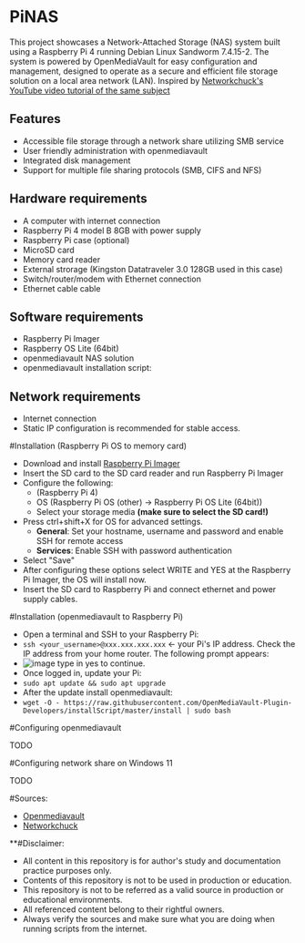 # PiNAS

This project showcases a Network-Attached Storage (NAS) system built using a Raspberry Pi 4 running Debian Linux Sandworm 7.4.15-2. The system is powered by OpenMediaVault for easy configuration and management, designed to operate as a secure and efficient file storage solution on a local area network (LAN). Inspired by <a href ="https://youtu.be/gyMpI8csWis?si=il20hzJr9_SuEvVr">Networkchuck's YouTube video tutorial of the same subject </a>

## Features

* Accessible file storage through a network share utilizing SMB service
* User friendly administration with openmediavault
* Integrated disk management
* Support for multiple file sharing protocols (SMB, CIFS and NFS)

## Hardware requirements

* A computer with internet connection
* Raspberry Pi 4 model B 8GB with power supply
* Raspberry Pi case (optional)
* MicroSD card
* Memory card reader
* External strorage (Kingston Datatraveler 3.0 128GB used in this case)
* Switch/router/modem with Ethernet connection
* Ethernet cable cable

## Software requirements

* Raspberry Pi Imager
* Raspberry OS Lite (64bit)
* openmediavault NAS solution
* openmediavault installation script:

## Network requirements

* Internet connection
* Static IP configuration is recommended for stable access.

#Installation (Raspberry Pi OS to memory card)

* Download and install <a href="https://www.raspberrypi.com/software/">Raspberry Pi Imager<a>
* Insert the SD card to the SD card reader and run Raspberry Pi Imager
* Configure the following:
  *  (Raspberry Pi 4)
  *  OS (Raspberry Pi OS (other) -> Raspberry Pi OS Lite (64bit))
  * Select your storage media **(make sure to select the SD card!)**
* Press ctrl+shift+X for OS for advanced settings.
  * **General**: Set your hostname, username and password and enable SSH for remote access
  * **Services**: Enable SSH with password authentication
* Select "Save"
* After configuring these options select WRITE and YES at the Raspberry Pi Imager, the OS will install now.
* Insert the SD card to Raspberry Pi and connect ethernet and power supply cables.

#Installation (openmediavault to Raspberry Pi)

* Open a terminal and SSH to your Raspberry Pi:
* `ssh <your_username>@xxx.xxx.xxx.xxx` <- your Pi's IP address. Check the IP address from your home router. The following prompt appears:
* ![image](https://github.com/user-attachments/assets/9fa86a1a-32ca-4d89-b0bf-bb4e2e736dc1) type in yes to continue.
* Once logged in, update your Pi:
* `sudo apt update && sudo apt upgrade`
* After the update install openmediavault:
* `wget -O - https://raw.githubusercontent.com/OpenMediaVault-Plugin-Developers/installScript/master/install | sudo bash`

#Configuring openmediavault

TODO

#Configuring network share on Windows 11

TODO


#Sources:

* <a href="https://www.openmediavault.org">Openmediavault</a>
* <a href="https://academy.networkchuck.com">Networkchuck</a>

**#Disclaimer:

* All content in this repository is for author's study and documentation practice purposes only.
* Contents of this repository is not to be used in production or education.
* This repository is not to be referred as a valid source in production or educational environments.
* All referenced content belong to their rightful owners.
* Always verify the sources and make sure what you are doing when running scripts from the internet.












